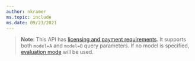 ```yaml
---
author: nkramer
ms.topic: include
ms.date: 09/23/2021
---
```


<!-- markdownlint-disable MD041-->


>**Note**: 
> This API has [licensing and payment requirements](https://aka.ms/teams-changenotification-licenses).
> It supports both `model=A` and `model=B` query parameters.
> If no model is specified, [evaluation mode](https://aka.ms/teams-changenotification-licenses#evaluation_mode_default_requirements) will be used.
